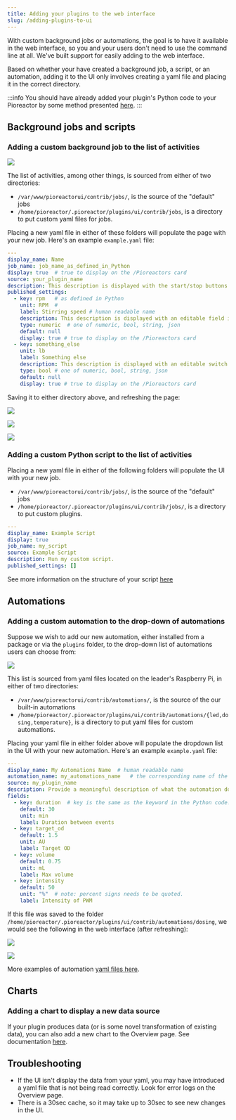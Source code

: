 ```yaml
---
title: Adding your plugins to the web interface
slug: /adding-plugins-to-ui
---
```



With custom background jobs or automations, the goal is to have it available in the web interface, so you and your users don't need to use the command line at all. We've built support for easily adding to the web interface.

Based on whether your have created a background job, a script, or an automation, adding it to the UI only involves creating a yaml file and placing it in the correct directory.

:::info
You should have already added your plugin's Python code to your Pioreactor by some method presented [here](/developer-guide/intro-plugins).
:::

## Background jobs and scripts

### Adding a custom background job to the list of activities

![](/img/developer-guide/activities.png)


The list of activities, among other things, is sourced from either of two directories:
 - `/var/www/pioreactorui/contrib/jobs/`, is the source of the "default" jobs
 - `/home/pioreactor/.pioreactor/plugins/ui/contrib/jobs`, is a directory to put custom yaml files for jobs.

Placing a new yaml file in either of these folders will populate the page with your new job. Here's an example `example.yaml` file:

```yaml
---
display_name: Name
job_name: job_name_as_defined_in_Python
display: true  # true to display on the /Pioreactors card
source: your_plugin_name
description: This description is displayed with the start/stop buttons in Manage / Activities.
published_settings:
  - key: rpm   # as defined in Python
    unit: RPM  #
    label: Stirring speed # human readable name
    description: This description is displayed with an editable field in Manage / Settings.
    type: numeric  # one of numeric, bool, string, json
    default: null
    display: true # true to display on the /Pioreactors card
  - key: something_else
    unit: lb
    label: Something else
    description: This description is displayed with an editable switch in Manage / Settings.
    type: bool # one of numeric, bool, string, json
    default: null
    display: true # true to display on the /Pioreactors card
```

Saving it to either directory above, and refreshing the page:

![](/img/developer-guide/activities_with_example.png)

![](/img/developer-guide/settings_with_example.png)

![](/img/developer-guide/card_with_example.png)


### Adding a custom Python script to the list of activities

Placing a new yaml file in either of the following folders will populate the UI with your new job.

 - `/var/www/pioreactorui/contrib/jobs/`, is the source of the "default" jobs
 - `/home/pioreactor/.pioreactor/plugins/ui/contrib/jobs/`, is a directory to put custom plugins.

```yaml
---
display_name: Example Script
display: true
job_name: my_script
source: Example Script
description: Run my custom script.
published_settings: []
```

See more information on the structure of your script [here](/developer-guide/intro-plugins#scripts)

## Automations

### Adding a custom automation to the drop-down of automations

Suppose we wish to add our new automation, either installed from a package or via the `plugins` folder, to the drop-down list of automations users can choose from:

![](/img/developer-guide/dropdown_automations.png)

This list is sourced from yaml files located on the leader's Raspberry Pi, in either of two directories:
 - `/var/www/pioreactorui/contrib/automations/`, is the source of the our built-in automations
 - `/home/pioreactor/.pioreactor/plugins/ui/contrib/automations/{led,dosing,temperature}`, is a directory to put yaml files for custom automations.

Placing your yaml file in either folder above will populate the dropdown list in the UI with your new automation. Here's an example `example.yaml` file:

```yaml
---
display_name: My Automations Name  # human readable name
automation_name: my_automations_name   # the corresponding name of the automation from the Python code.
source: my_plugin_name
description: Provide a meaningful description of what the automation does, when to use it, how it works...
fields:
  - key: duration  # key is the same as the keyword in the Python code.
    default: 30
    unit: min
    label: Duration between events
  - key: target_od
    default: 1.5
    unit: AU
    label: Target OD
  - key: volume
    default: 0.75
    unit: mL
    label: Max volume
  - key: intensity
    default: 50
    unit: "%"  # note: percent signs needs to be quoted.
    label: Intensity of PWM
```

If this file was saved to the folder `/home/pioreactor/.pioreactor/plugins/ui/contrib/automations/dosing`, we would see the following in the web interface (after refreshing):

![](/img/developer-guide/dropdown_automations_with_example.png)

![](/img/developer-guide/automations_example.png)

More examples of automation [yaml files here](https://github.com/Pioreactor/pioreactorui/tree/master/contrib/automations).

## Charts

### Adding a chart to display a new data source

If your plugin produces data (or is some novel transformation of existing data), you can also add a new chart to the Overview page. See documentation [here](/developer-guide/chart-to-ui).


## Troubleshooting

 - If the UI isn't display the data from your yaml, you may have introduced a yaml file that is not being read correctly. Look for error logs on the Overview page.
 - There is a 30sec cache, so it may take up to 30sec to see new changes in the UI.


